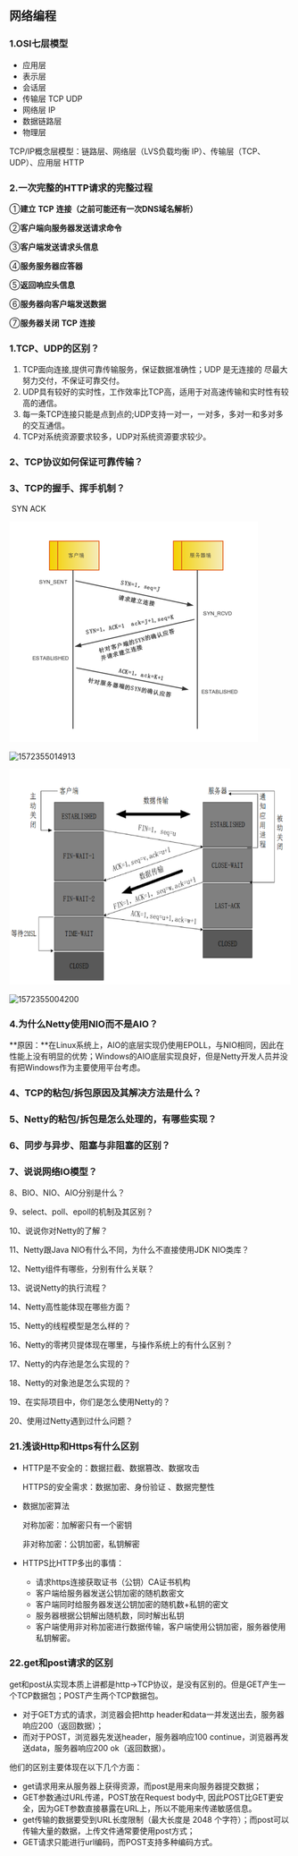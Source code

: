 ## 网络编程

### 1.OSI七层模型                                   

- 应用层 
- 表示层
- 会话层
- 传输层   TCP UDP
- 网络层  IP
- 数据链路层
- 物理层

TCP/IP概念层模型：链路层、网络层（LVS负载均衡 IP）、传输层（TCP、UDP）、应用层   HTTP

### 2.一次完整的HTTP请求的完整过程

①**建立** **TCP** **连接（之前可能还有一次DNS域名解析）**

②**客户端向服务器发送请求命令**

③**客户端发送请求头信息**

④**服务服务器应答器**

⑤**返回响应头信息**

⑥**服务器向客户端发送数据**

⑦**服务器关闭** **TCP** **连接**

### 1.TCP、UDP的区别？ 

1.  TCP面向连接,提供可靠传输服务，保证数据准确性；UDP 是无连接的 尽最大努力交付，不保证可靠交付。
2.  UDP具有较好的实时性，工作效率比TCP高，适用于对高速传输和实时性有较高的通信。
3.  每一条TCP连接只能是点到点的;UDP支持一对一，一对多，多对一和多对多的交互通信。
4.  TCP对系统资源要求较多，UDP对系统资源要求较少。

### 2、TCP协议如何保证可靠传输？ 

### 3、TCP的握手、挥手机制？

​	SYN  ACK

![TCP三次握手]( https://raw.githubusercontent.com/autowanglei/autowanglei.github.io/master/_posts/Java学习记录/tcp3handls.png )

![1572355014913](C:\Users\sunny\AppData\Roaming\Typora\typora-user-images\1572355014913.png)

![TCP四次挥手](https://raw.githubusercontent.com/autowanglei/autowanglei.github.io/master/_posts/Java学习记录/tcp4hands.png) 

![1572355004200](C:\Users\sunny\AppData\Roaming\Typora\typora-user-images\1572355004200.png)

### 4.**为什么Netty使用NIO而不是AIO？**

**原因：**在Linux系统上，AIO的底层实现仍使用EPOLL，与NIO相同，因此在性能上没有明显的优势；Windows的AIO底层实现良好，但是Netty开发人员并没有把Windows作为主要使用平台考虑。

### 4、TCP的粘包/拆包原因及其解决方法是什么？

### 5、Netty的粘包/拆包是怎么处理的，有哪些实现？

### 6、同步与异步、阻塞与非阻塞的区别？

### 7、说说网络IO模型？

8、BIO、NIO、AIO分别是什么？

9、select、poll、epoll的机制及其区别？

10、说说你对Netty的了解？

11、Netty跟Java NIO有什么不同，为什么不直接使用JDK NIO类库？

12、Netty组件有哪些，分别有什么关联？

13、说说Netty的执行流程？

14、Netty高性能体现在哪些方面？

15、Netty的线程模型是怎么样的？

16、Netty的零拷贝提体现在哪里，与操作系统上的有什么区别？

17、Netty的内存池是怎么实现的？

18、Netty的对象池是怎么实现的？

19、在实际项目中，你们是怎么使用Netty的？

20、使用过Netty遇到过什么问题？



### 21.浅谈Http和Https有什么区别

- HTTP是不安全的：数据拦截、数据篡改、数据攻击

  HTTPS的安全需求：数据加密、身份验证 、数据完整性

- 数据加密算法

  对称加密：加解密只有一个密钥

  非对称加密：公钥加密，私钥解密

- HTTPS比HTTP多出的事情：

  - 请求https连接获取证书（公钥）CA证书机构
  - 客户端给服务器发送公钥加密的随机数密文
  - 客户端同时给服务器发送公钥加密的随机数+私钥的密文
  - 服务器根据公钥解出随机数，同时解出私钥
  - 客户端使用非对称加密进行数据传输，客户端使用公钥加密，服务器使用私钥解密。

### 22.get和post请求的区别

​		get和post从实现本质上讲都是http->TCP协议，是没有区别的。但是GET产生一个TCP数据包；POST产生两个TCP数据包。

- 对于GET方式的请求，浏览器会把http header和data一并发送出去，服务器响应200（返回数据）；
- 而对于POST，浏览器先发送header，服务器响应100 continue，浏览器再发送data，服务器响应200 ok（返回数据）。

他们的区别主要体现在以下几个方面：

- get请求用来从服务器上获得资源，而post是用来向服务器提交数据；
- GET参数通过URL传递，POST放在Request body中, 因此POST比GET更安全，因为GET参数直接暴露在URL上，所以不能用来传递敏感信息。 
- get传输的数据要受到URL长度限制（最大长度是 2048 个字符）；而post可以传输大量的数据，上传文件通常要使用post方式；
- GET请求只能进行url编码，而POST支持多种编码方式。 


